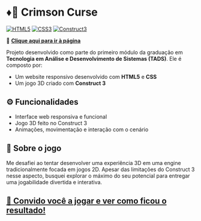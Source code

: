 # ♦️🧙 Crimson Curse 

[![HTML5](https://img.shields.io/badge/HTML5-E34F26?style=for-the-badge&logo=html5&logoColor=white)](https://developer.mozilla.org/pt-BR/docs/Web/HTML)
[![CSS3](https://img.shields.io/badge/CSS3-1572B6?style=for-the-badge&logo=css3&logoColor=white)](https://developer.mozilla.org/pt-BR/docs/Web/CSS)
[![Construct3](https://img.shields.io/badge/Construct_3-00FFDA?style=for-the-badge&logo=construct3&logoColor=black)](https://www.construct.net)

<p>🔗 <strong><a href="https://lucasbrasso.github.io/Crimson-Curse/Site%20Crimson%20Curse/" target="_blank" rel="noopener noreferrer">Clique aqui para ir à página</a></strong></p>


Projeto desenvolvido como parte do primeiro módulo da graduação em **Tecnologia em Análise e Desenvolvimento de Sistemas (TADS)**. Ele é composto por:

- Um website responsivo desenvolvido com **HTML5** e **CSS**
- Um jogo 3D criado com **Construct 3**

## ⚙️ Funcionalidades 

- Interface web responsiva e funcional
- Jogo 3D feito no Construct 3
- Animações, movimentação e interação com o cenário
## 📝 Sobre o jogo

Me desafiei ao tentar desenvolver uma experiência 3D em uma engine tradicionalmente focada em jogos 2D. Apesar das limitações do Construct 3 nesse aspecto, busquei explorar o máximo do seu potencial para entregar uma jogabilidade divertida e interativa.


<h2><a href="https://lucasbrasso.github.io/Crimson-Curse/Site%20Crimson%20Curse/" target="_blank" rel="noopener noreferrer">🚀 Convido você a jogar e ver como ficou o resultado!</a></h2>

